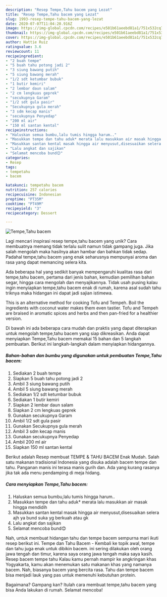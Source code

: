 ```yaml
---
description: "Resep Tempe,Tahu bacem yang Lezat"
title: "Resep Tempe,Tahu bacem yang Lezat"
slug: 1993-resep-tempe-tahu-bacem-yang-lezat
date: 2020-07-07T11:04:20.916Z
image: https://img-global.cpcdn.com/recipes/e501b61aeebd81a1/751x532cq70/tempetahu-bacem-foto-resep-utama.jpg
thumbnail: https://img-global.cpcdn.com/recipes/e501b61aeebd81a1/751x532cq70/tempetahu-bacem-foto-resep-utama.jpg
cover: https://img-global.cpcdn.com/recipes/e501b61aeebd81a1/751x532cq70/tempetahu-bacem-foto-resep-utama.jpg
author: Hattie Ruiz
ratingvalue: 3.6
reviewcount: 11
recipeingredient:
- "2 buah tempe"
- "5 buah tahu potong jadi 2"
- "3 siung bawang putih"
- "5 siung bawang merah"
- "1/2 sdt ketumbar bubuk"
- "1 butir kemiri"
- "2 lembar daun salam"
- "2 cm lengkuas geprek"
- "secukupnya Garam"
- "1/2 sdt gula pasir"
- "Secukupnya gula merah"
- "3 sdm kecap manis"
- "secukupnya Penyedap"
- "200 ml air"
- "150 ml santan kental"
recipeinstructions:
- "Haluskan semua bumbu,lalu tumis hingga harum.."
- "Masukkan tempe dan tahu aduk* merata lalu masukkan air masak hingga mendidih"
- "Masukkan santan kental masak hingga air menyusut,disesuaikan selera ajh ya bund suka yg berkuah atau gk"
- "Lalu angkat dan sajikan"
- "Selamat mencoba bund😊"
categories:
- Resep
tags:
- tempetahu
- bacem

katakunci: tempetahu bacem 
nutrition: 257 calories
recipecuisine: Indonesian
preptime: "PT35M"
cooktime: "PT49M"
recipeyield: "3"
recipecategory: Dessert

---
```



![Tempe,Tahu bacem](https://img-global.cpcdn.com/recipes/e501b61aeebd81a1/751x532cq70/tempetahu-bacem-foto-resep-utama.jpg)

Lagi mencari inspirasi resep tempe,tahu bacem yang unik? Cara membuatnya memang tidak terlalu sulit namun tidak gampang juga. Jika salah mengolah maka hasilnya akan hambar dan bahkan tidak sedap. Padahal tempe,tahu bacem yang enak seharusnya mempunyai aroma dan rasa yang dapat memancing selera kita.

Ada beberapa hal yang sedikit banyak mempengaruhi kualitas rasa dari tempe,tahu bacem, pertama dari jenis bahan, kemudian pemilihan bahan segar, hingga cara mengolah dan menyajikannya. Tidak usah pusing kalau ingin menyiapkan tempe,tahu bacem enak di rumah, karena asal sudah tahu triknya maka hidangan ini dapat jadi sajian istimewa.

This is an alternative method for cooking Tofu and Tempeh. Boil the ingredients with coconut water makes them even tastier. Tofu and Tempeh are braised in aromatic spices and herbs and then pan-fried for a healthier version.


Di bawah ini ada beberapa cara mudah dan praktis yang dapat diterapkan untuk mengolah tempe,tahu bacem yang siap dikreasikan. Anda dapat menyiapkan Tempe,Tahu bacem memakai 15 bahan dan 5 langkah pembuatan. Berikut ini langkah-langkah dalam menyiapkan hidangannya.

<!--inarticleads1-->

##### Bahan-bahan dan bumbu yang digunakan untuk pembuatan Tempe,Tahu bacem:

1. Sediakan 2 buah tempe
1. Siapkan 5 buah tahu potong jadi 2
1. Ambil 3 siung bawang putih
1. Ambil 5 siung bawang merah
1. Sediakan 1/2 sdt ketumbar bubuk
1. Sediakan 1 butir kemiri
1. Siapkan 2 lembar daun salam
1. Siapkan 2 cm lengkuas geprek
1. Gunakan secukupnya Garam
1. Ambil 1/2 sdt gula pasir
1. Gunakan Secukupnya gula merah
1. Ambil 3 sdm kecap manis
1. Gunakan secukupnya Penyedap
1. Ambil 200 ml air
1. Siapkan 150 ml santan kental


Berikut adalah Resep membuat TEMPE &amp; TAHU BACEM Enak Mudah. Salah satu makanan tradisional Indonesia yang disuka adalah bacem tempe dan tahu. Panganan manis ini terasa manis gurih dan. Ada yang kurang rasanya jika tak ada menu pendamping di meja hidang. 

<!--inarticleads2-->

##### Cara menyiapkan Tempe,Tahu bacem:

1. Haluskan semua bumbu,lalu tumis hingga harum..
1. Masukkan tempe dan tahu aduk* merata lalu masukkan air masak hingga mendidih
1. Masukkan santan kental masak hingga air menyusut,disesuaikan selera ajh ya bund suka yg berkuah atau gk
1. Lalu angkat dan sajikan
1. Selamat mencoba bund😊


Nah, untuk membuat hidangan tahu dan tempe bacem sempurna mari ikuti resep berikut ini. Tempe dan Tahu Bacem - Kembali ke topik awal, tempe dan tahu juga enak untuk dibikin bacem. ini sering dilakukan oleh orang jawa tengah dan timur, karena saya orang jawa tengah maka saya kasih. Resep bacem tempe tahu Kalau kamu pernah mampir ke angkringan khas Yogyakarta, kamu akan menemukan satu makanan khas yang namanya bacem. Nah, biasanya bacem yang bercita rasa. Tahu dan tempe bacem bisa menjadi lauk yang pas untuk memenuhi kebutuhan protein. 

Bagaimana? Gampang kan? Itulah cara membuat tempe,tahu bacem yang bisa Anda lakukan di rumah. Selamat mencoba!
